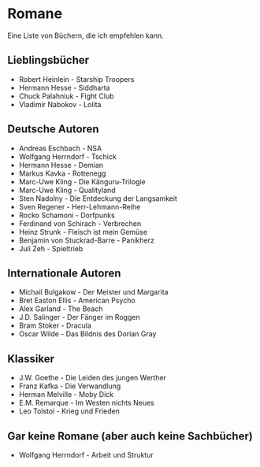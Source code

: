 # Romane
Eine Liste von Büchern, die ich empfehlen kann.

## Lieblingsbücher
- Robert Heinlein - Starship Troopers
- Hermann Hesse - Siddharta
- Chuck Palahniuk - Fight Club
- Vladimir Nabokov - Lolita

## Deutsche Autoren
- Andreas Eschbach - NSA
- Wolfgang Herrndorf - Tschick
- Hermann Hesse - Demian
- Markus Kavka - Rottenegg
- Marc-Uwe Kling - Die Känguru-Trilogie
- Marc-Uwe Kling - Qualityland
- Sten Nadolny - Die Entdeckung der Langsamkeit
- Sven Regener - Herr-Lehmann-Reihe
- Rocko Schamoni - Dorfpunks
- Ferdinand von Schirach - Verbrechen
- Heinz Strunk - Fleisch ist mein Gemüse
- Benjamin von Stuckrad-Barre - Panikherz
- Juli Zeh - Spieltrieb

## Internationale Autoren
- Michail Bulgakow - Der Meister und Margarita
- Bret Easton Ellis - American Psycho
- Alex Garland - The Beach
- J.D. Salinger - Der Fänger im Roggen
- Bram Stoker - Dracula
- Oscar Wilde - Das Bildnis des Dorian Gray

## Klassiker
- J.W. Goethe - Die Leiden des jungen Werther
- Franz Kafka - Die Verwandlung
- Herman Melville - Moby Dick
- E.M. Remarque - Im Westen nichts Neues
- Leo Tolstoi - Krieg und Frieden

## Gar keine Romane (aber auch keine Sachbücher)
- Wolfgang Herrndorf - Arbeit und Struktur
